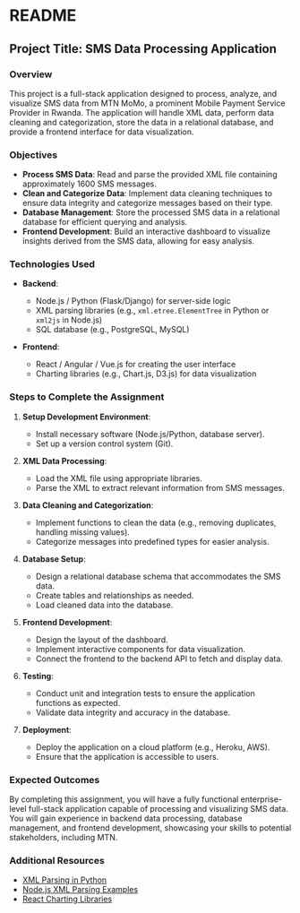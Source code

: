 # README

## Project Title: SMS Data Processing Application

### Overview

This project is a full-stack application designed to process, analyze, and visualize SMS data from MTN MoMo, a prominent Mobile Payment Service Provider in Rwanda. The application will handle XML data, perform data cleaning and categorization, store the data in a relational database, and provide a frontend interface for data visualization.

### Objectives

- **Process SMS Data**: Read and parse the provided XML file containing approximately 1600 SMS messages.
- **Clean and Categorize Data**: Implement data cleaning techniques to ensure data integrity and categorize messages based on their type.
- **Database Management**: Store the processed SMS data in a relational database for efficient querying and analysis.
- **Frontend Development**: Build an interactive dashboard to visualize insights derived from the SMS data, allowing for easy analysis.

### Technologies Used

- **Backend**:

  - Node.js / Python (Flask/Django) for server-side logic
  - XML parsing libraries (e.g., `xml.etree.ElementTree` in Python or `xml2js` in Node.js)
  - SQL database (e.g., PostgreSQL, MySQL)

- **Frontend**:
  - React / Angular / Vue.js for creating the user interface
  - Charting libraries (e.g., Chart.js, D3.js) for data visualization

### Steps to Complete the Assignment

1. **Setup Development Environment**:

   - Install necessary software (Node.js/Python, database server).
   - Set up a version control system (Git).

2. **XML Data Processing**:

   - Load the XML file using appropriate libraries.
   - Parse the XML to extract relevant information from SMS messages.

3. **Data Cleaning and Categorization**:

   - Implement functions to clean the data (e.g., removing duplicates, handling missing values).
   - Categorize messages into predefined types for easier analysis.

4. **Database Setup**:

   - Design a relational database schema that accommodates the SMS data.
   - Create tables and relationships as needed.
   - Load cleaned data into the database.

5. **Frontend Development**:

   - Design the layout of the dashboard.
   - Implement interactive components for data visualization.
   - Connect the frontend to the backend API to fetch and display data.

6. **Testing**:

   - Conduct unit and integration tests to ensure the application functions as expected.
   - Validate data integrity and accuracy in the database.

7. **Deployment**:
   - Deploy the application on a cloud platform (e.g., Heroku, AWS).
   - Ensure that the application is accessible to users.

### Expected Outcomes

By completing this assignment, you will have a fully functional enterprise-level full-stack application capable of processing and visualizing SMS data. You will gain experience in backend data processing, database management, and frontend development, showcasing your skills to potential stakeholders, including MTN.

### Additional Resources

- [XML Parsing in Python](https://docs.python.org/3/library/xml.etree.elementtree.html)
- [Node.js XML Parsing Examples](https://www.npmjs.com/package/xml2js)
- [React Charting Libraries](https://reactjs.org/docs/introducing-jsx.html)
